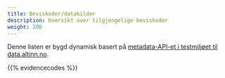 ```yaml
---
title: Beviskoder/datakilder
description: Oversikt over tilgjengelige beviskoder
weight: 200
---
```


Denne listen er bygd dynamisk basert på [metadata-API-et  i testmiljøet til data.altinn.no](https://test.data.altinn.no/api-details#api=publicmetadata-staging).

{{% evidencecodes %}}
